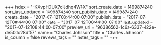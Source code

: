 +++
index = "-KXvpHDUX7ciJdhq4W4X"
sort_create_date = 1499874240
sort_last_updated = 1499874240
sort_publish_date = 1499874240
create_date = "2017-07-12T08:44:00-07:00"
publish_date = "2017-07-12T08:44:00-07:00"
date = "2017-07-12T08:44:00-07:00"
last_updated = "2017-07-12T08:44:00-07:00"
preview_url = "96386562-1c6a-6337-422e-de50dc28df57"
name = "Charles Johnson"
title = "Charles Johnson"
is_column = false
reviews_tags = ""
notes_tags = ""
+++

